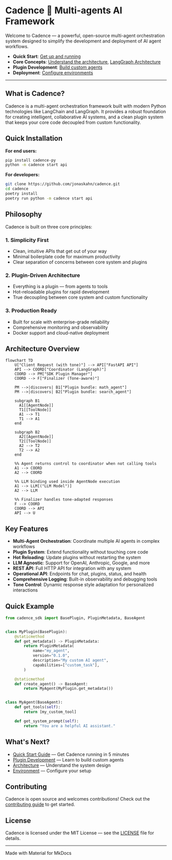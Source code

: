 # Cadence 🤖 Multi-agents AI Framework

Welcome to Cadence — a powerful, open-source multi-agent orchestration system designed to simplify the development and
deployment of AI agent workflows.

- **Quick Start**: [Get up and running](getting-started/quick-start.md)
- **Core Concepts**: [Understand the architecture](concepts/architecture.md), [LangGraph Architecture](concepts/langgraph-architecture.md)
- **Plugin Development**: [Build custom agents](plugins/overview.md)
- **Deployment**: [Configure environments](deployment/environment.md)

---

## What is Cadence?

Cadence is a multi-agent orchestration framework built with modern Python technologies like LangChain and LangGraph. It
provides a robust foundation for creating intelligent, collaborative AI systems, and a clean plugin system that keeps
your core code decoupled from custom functionality.

## Quick Installation

**For end users:**

```bash
pip install cadence-py
python -m cadence start api
```

**For developers:**

```bash
git clone https://github.com/jonaskahn/cadence.git
cd cadence
poetry install
poetry run python -m cadence start api
```

## Philosophy

Cadence is built on three core principles:

### 1. Simplicity First

- Clean, intuitive APIs that get out of your way
- Minimal boilerplate code for maximum productivity
- Clear separation of concerns between core system and plugins

### 2. Plugin-Driven Architecture

- Everything is a plugin — from agents to tools
- Hot-reloadable plugins for rapid development
- True decoupling between core system and custom functionality

### 3. Production Ready

- Built for scale with enterprise-grade reliability
- Comprehensive monitoring and observability
- Docker support and cloud-native deployment

## Architecture Overview

```mermaid
flowchart TD
    U["Client Request (with tone)"] --> API["FastAPI API"]
    API --> COORD["Coordinator (LangGraph)"]
    COORD --> PM["SDK Plugin Manager"]
    COORD --> F["Finalizer (Tone-aware)"]

    PM -->|discovers| B1["Plugin bundle: math_agent"]
    PM -->|discovers| B2["Plugin bundle: search_agent"]

    subgraph B1
      A1[[AgentNode]]
      T1[[ToolNode]]
      A1 --> T1
      T1 --> A1
    end

    subgraph B2
      A2[[AgentNode]]
      T2[[ToolNode]]
      A2 --> T2
      T2 --> A2
    end

    %% Agent returns control to coordinator when not calling tools
    A1 --> COORD
    A2 --> COORD

    %% LLM binding used inside AgentNode execution
    A1 --> LLM[("LLM Model")]
    A2 --> LLM

    %% Finalizer handles tone-adapted responses
    F --> COORD
    COORD --> API
    API --> U
```

## Key Features

- **Multi-Agent Orchestration**: Coordinate multiple AI agents in complex workflows
- **Plugin System**: Extend functionality without touching core code
- **Hot Reloading**: Update plugins without restarting the system
- **LLM Agnostic**: Support for OpenAI, Anthropic, Google, and more
- **REST API**: Full HTTP API for integration with any system
- **Operational API**: Endpoints for chat, plugins, status, and health
- **Comprehensive Logging**: Built-in observability and debugging tools
- **Tone Control**: Dynamic response style adaptation for personalized interactions

## Quick Example

```python
from cadence_sdk import BasePlugin, PluginMetadata, BaseAgent


class MyPlugin(BasePlugin):
    @staticmethod
    def get_metadata() -> PluginMetadata:
        return PluginMetadata(
            name="my_agent",
            version="0.1.0",
            description="My custom AI agent",
            capabilities=["custom_task"],
        )

    @staticmethod
    def create_agent() -> BaseAgent:
        return MyAgent(MyPlugin.get_metadata())


class MyAgent(BaseAgent):
    def get_tools(self):
        return [my_custom_tool]

    def get_system_prompt(self):
        return "You are a helpful AI assistant."
```

## What's Next?

- [Quick Start Guide](getting-started/quick-start.md) — Get Cadence running in 5 minutes
- [Plugin Development](plugins/overview.md) — Learn to build custom agents
- [Architecture](concepts/architecture.md) — Understand the system design
- [Environment](deployment/environment.md) — Configure your setup

## Contributing

Cadence is open source and welcomes contributions! Check out the [contributing guide](contributing/development.md) to get
started.

## License

Cadence is licensed under the MIT License — see the [LICENSE](../LICENSE) file for details.

---

Made with Material for MkDocs
